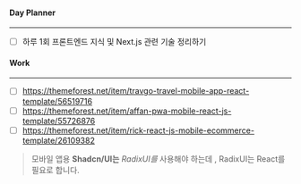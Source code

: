 
#### Day Planner
---
- [ ] 하루 1회 프론트엔드 지식 및 Next.js 관련 기술 정리하기


#### Work
---
- [ ] https://themeforest.net/item/travgo-travel-mobile-app-react-template/56519716
- [ ] https://themeforest.net/item/affan-pwa-mobile-react-js-template/55726876
- [ ] https://themeforest.net/item/rick-react-js-mobile-ecommerce-template/26109382

> 모바일 앱용 **Shadcn/UI는** _RadixUI를_ 사용해야 하는데 , RadixUI는 React를 필요로 합니다. 